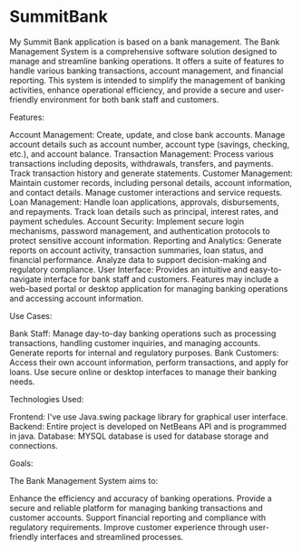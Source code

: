 # SummitBank
My Summit Bank application is based on a bank management. 
The Bank Management System is a comprehensive software solution designed to manage and streamline banking operations. 
It offers a suite of features to handle various banking transactions, account management, and financial reporting. 
This system is intended to simplify the management of banking activities, enhance operational efficiency, and provide a secure and user-friendly environment for both bank staff and customers.

Features:

Account Management: Create, update, and close bank accounts. Manage account details such as account number, account type (savings, checking, etc.), and account balance.
Transaction Management: Process various transactions including deposits, withdrawals, transfers, and payments. Track transaction history and generate statements.
Customer Management: Maintain customer records, including personal details, account information, and contact details. Manage customer interactions and service requests.
Loan Management: Handle loan applications, approvals, disbursements, and repayments. Track loan details such as principal, interest rates, and payment schedules.
Account Security: Implement secure login mechanisms, password management, and authentication protocols to protect sensitive account information.
Reporting and Analytics: Generate reports on account activity, transaction summaries, loan status, and financial performance. Analyze data to support decision-making and regulatory compliance.
User Interface: Provides an intuitive and easy-to-navigate interface for bank staff and customers. Features may include a web-based portal or desktop application for managing banking operations and accessing account information.

Use Cases:

Bank Staff: Manage day-to-day banking operations such as processing transactions, handling customer inquiries, and managing accounts. Generate reports for internal and regulatory purposes.
Bank Customers: Access their own account information, perform transactions, and apply for loans. Use secure online or desktop interfaces to manage their banking needs.

Technologies Used:

Frontend: I've use Java.swing package library for graphical user interface.
Backend: Entire project is developed on NetBeans API and is programmed in java.
Database: MYSQL database is used for database storage and connections.

Goals:

The Bank Management System aims to:

Enhance the efficiency and accuracy of banking operations.
Provide a secure and reliable platform for managing banking transactions and customer accounts.
Support financial reporting and compliance with regulatory requirements.
Improve customer experience through user-friendly interfaces and streamlined processes.
